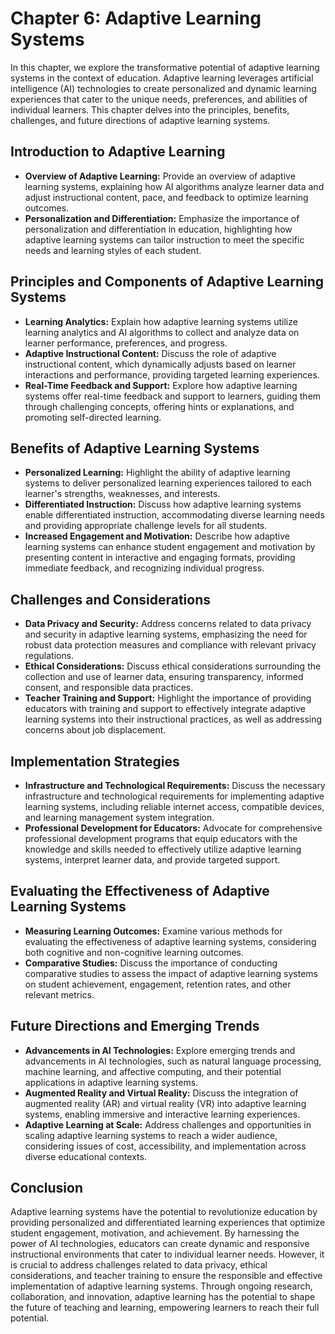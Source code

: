 Chapter 6: Adaptive Learning Systems
====================================

In this chapter, we explore the transformative potential of adaptive learning systems in the context of education. Adaptive learning leverages artificial intelligence (AI) technologies to create personalized and dynamic learning experiences that cater to the unique needs, preferences, and abilities of individual learners. This chapter delves into the principles, benefits, challenges, and future directions of adaptive learning systems.

Introduction to Adaptive Learning
---------------------------------

* **Overview of Adaptive Learning:** Provide an overview of adaptive learning systems, explaining how AI algorithms analyze learner data and adjust instructional content, pace, and feedback to optimize learning outcomes.
* **Personalization and Differentiation:** Emphasize the importance of personalization and differentiation in education, highlighting how adaptive learning systems can tailor instruction to meet the specific needs and learning styles of each student.

Principles and Components of Adaptive Learning Systems
------------------------------------------------------

* **Learning Analytics:** Explain how adaptive learning systems utilize learning analytics and AI algorithms to collect and analyze data on learner performance, preferences, and progress.
* **Adaptive Instructional Content:** Discuss the role of adaptive instructional content, which dynamically adjusts based on learner interactions and performance, providing targeted learning experiences.
* **Real-Time Feedback and Support:** Explore how adaptive learning systems offer real-time feedback and support to learners, guiding them through challenging concepts, offering hints or explanations, and promoting self-directed learning.

Benefits of Adaptive Learning Systems
-------------------------------------

* **Personalized Learning:** Highlight the ability of adaptive learning systems to deliver personalized learning experiences tailored to each learner's strengths, weaknesses, and interests.
* **Differentiated Instruction:** Discuss how adaptive learning systems enable differentiated instruction, accommodating diverse learning needs and providing appropriate challenge levels for all students.
* **Increased Engagement and Motivation:** Describe how adaptive learning systems can enhance student engagement and motivation by presenting content in interactive and engaging formats, providing immediate feedback, and recognizing individual progress.

Challenges and Considerations
-----------------------------

* **Data Privacy and Security:** Address concerns related to data privacy and security in adaptive learning systems, emphasizing the need for robust data protection measures and compliance with relevant privacy regulations.
* **Ethical Considerations:** Discuss ethical considerations surrounding the collection and use of learner data, ensuring transparency, informed consent, and responsible data practices.
* **Teacher Training and Support:** Highlight the importance of providing educators with training and support to effectively integrate adaptive learning systems into their instructional practices, as well as addressing concerns about job displacement.

Implementation Strategies
-------------------------

* **Infrastructure and Technological Requirements:** Discuss the necessary infrastructure and technological requirements for implementing adaptive learning systems, including reliable internet access, compatible devices, and learning management system integration.
* **Professional Development for Educators:** Advocate for comprehensive professional development programs that equip educators with the knowledge and skills needed to effectively utilize adaptive learning systems, interpret learner data, and provide targeted support.

Evaluating the Effectiveness of Adaptive Learning Systems
---------------------------------------------------------

* **Measuring Learning Outcomes:** Examine various methods for evaluating the effectiveness of adaptive learning systems, considering both cognitive and non-cognitive learning outcomes.
* **Comparative Studies:** Discuss the importance of conducting comparative studies to assess the impact of adaptive learning systems on student achievement, engagement, retention rates, and other relevant metrics.

Future Directions and Emerging Trends
-------------------------------------

* **Advancements in AI Technologies:** Explore emerging trends and advancements in AI technologies, such as natural language processing, machine learning, and affective computing, and their potential applications in adaptive learning systems.
* **Augmented Reality and Virtual Reality:** Discuss the integration of augmented reality (AR) and virtual reality (VR) into adaptive learning systems, enabling immersive and interactive learning experiences.
* **Adaptive Learning at Scale:** Address challenges and opportunities in scaling adaptive learning systems to reach a wider audience, considering issues of cost, accessibility, and implementation across diverse educational contexts.

Conclusion
----------

Adaptive learning systems have the potential to revolutionize education by providing personalized and differentiated learning experiences that optimize student engagement, motivation, and achievement. By harnessing the power of AI technologies, educators can create dynamic and responsive instructional environments that cater to individual learner needs. However, it is crucial to address challenges related to data privacy, ethical considerations, and teacher training to ensure the responsible and effective implementation of adaptive learning systems. Through ongoing research, collaboration, and innovation, adaptive learning has the potential to shape the future of teaching and learning, empowering learners to reach their full potential.
